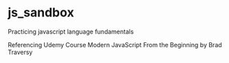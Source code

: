 # js_sandbox

Practicing javascript language fundamentals

Referencing Udemy Course Modern JavaScript From the Beginning by Brad Traversy
